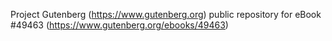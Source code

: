 Project Gutenberg (https://www.gutenberg.org) public repository for eBook #49463 (https://www.gutenberg.org/ebooks/49463)
